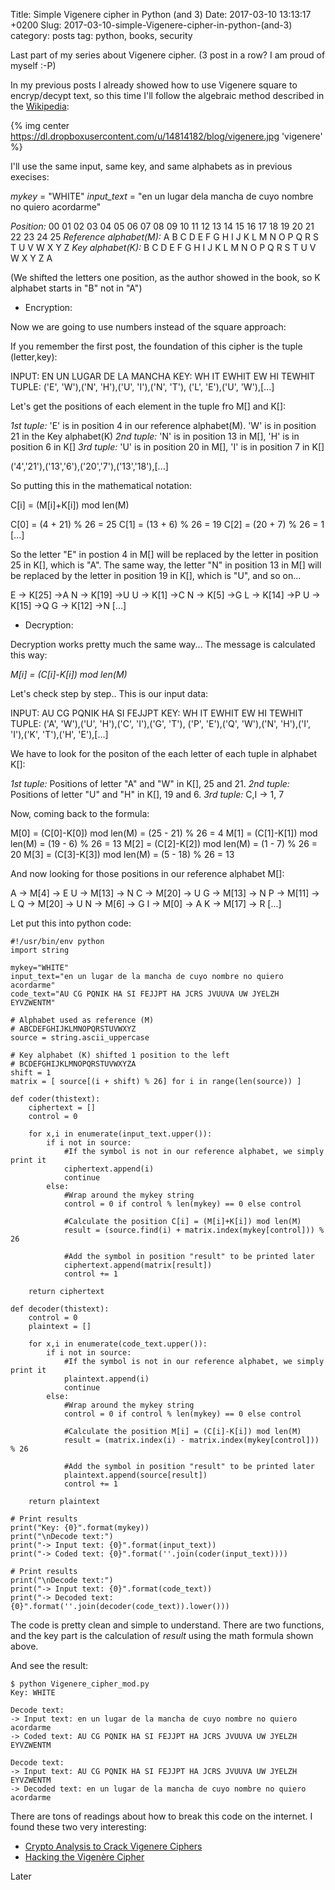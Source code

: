 Title: Simple Vigenere cipher in Python (and 3)
Date: 2017-03-10 13:13:17 +0200
Slug: 2017-03-10-simple-Vigenere-cipher-in-python-(and-3)
category: posts
tag: python, books, security

Last part of my series about Vigenere cipher. (3 post in a row? I am proud of myself :-P)

In my previous posts I already showed how to use Vigenere square to encryp/decypt text, so this time I'll follow the algebraic method described in the [Wikipedia](https://en.wikipedia.org/wiki/Vigen%C3%A8re_cipher#Algebraic_description):

{% img center https://dl.dropboxusercontent.com/u/14814182/blog/vigenere.jpg 'vigenere' %}

I'll use the same input, same key, and same alphabets as in previous execises:

*mykey* = "WHITE" 
*input_text* = "en un lugar dela mancha de cuyo nombre no quiero acordarme" 

*Position:*    		     	00 01 02 03 04 05 06 07 08 09 10 11 12 13 14 15 16 17 18 19 20 21 22 23 24 25 
*Reference alphabet(M):*  	A  B  C  D  E  F  G  H  I  J  K  L  M  N  O  P  Q  R  S  T  U  V  W  X  Y  Z 
*Key alphabet(K):*		B  C  D  E  F  G  H  I  J  K  L  M  N  O  P  Q  R  S  T  U  V  W  X  Y  Z  A 

(We shifted the letters one position, as the author showed in the book, so K alphabet starts in "B" not in "A")

* Encryption:

Now we are going to use numbers instead of the square approach:

If you remember the first post, the foundation of this cipher is the tuple (letter,key):

INPUT: EN UN LUGAR DE LA MANCHA
KEY:   WH IT EWHIT EW HI TEWHIT
TUPLE: ('E', 'W'),('N', 'H'),('U', 'I'),('N', 'T'), ('L', 'E'),('U', 'W'),[...]

Let's get the positions of each element in the tuple fro M[] and K[]:

*1st tuple:* 'E' is in position 4 in our reference alphabet(M). 'W' is in position 21 in the Key alphabet(K)
*2nd tuple:* 'N' is in position 13 in M[], 'H' is in position 6 in K[]
*3rd tuple:* 'U' is in position 20 in M[], 'I' is in position 7 in K[]

('4','21'),('13','6'),('20','7'),('13','18'),[...]

So putting this in the mathematical notation:

C[i] = (M[i]+K[i]) mod len(M)

C[0] = (4 + 21) % 26 = 25
C[1] = (13 + 6) % 26 = 19
C[2] = (20 + 7) % 26 = 1
[...]

So the letter "E" in postion 4 in M[] will be replaced by the letter in position 25 in K[], which is "A". The same way, the letter "N" in position 13 in M[] will be replaced by the letter in position 19 in K[], which is "U", and so on...

E -> K[25] ->A
N -> K[19] ->U
U -> K[1] ->C
N -> K[5] ->G
L -> K[14] ->P 
U -> K[15] ->Q
G -> K[12] ->N
[...]

* Decryption:

Decryption works pretty much the same way... The message is calculated this way:

*M[i] = (C[i]-K[i]) mod len(M)*

Let's check step by step.. This is our input data:

INPUT: AU CG PQNIK HA SI FEJJPT
KEY:   WH IT EWHIT EW HI TEWHIT
TUPLE: ('A', 'W'),('U', 'H'),('C', 'I'),('G', 'T'), ('P', 'E'),('Q', 'W'),('N', 'H'),('I', 'I'),('K', 'T'),('H', 'E'),[...]

We have to look for the positon of the each letter of each tuple in alphabet K[]:

*1st tuple:* Positions of letter "A" and "W" in K[], 25 and 21.
*2nd tuple:* Positions of letter "U" and "H" in K[], 19 and 6.
*3rd tuple:* C,I -> 1, 7

Now, coming back to the formula:

M[0] = (C[0]-K[0]) mod len(M) = (25 - 21) % 26 = 4
M[1] = (C[1]-K[1]) mod len(M) = (19 - 6) % 26 = 13
M[2] = (C[2]-K[2]) mod len(M) = (1 - 7) % 26 = 20
M[3] = (C[3]-K[3]) mod len(M) = (5 - 18) % 26 = 13

And now looking for those positions in our reference alphabet M[]:

A -> M[4] -> E
U -> M[13] -> N
C -> M[20] -> U
G -> M[13] -> N
P -> M[11] -> L
Q -> M[20] -> U
N -> M[6] -> G
I -> M[0] -> A
K -> M[17] -> R
[...]

Let put this into python code:

```
#!/usr/bin/env python
import string

mykey="WHITE"
input_text="en un lugar de la mancha de cuyo nombre no quiero acordarme"
code_text="AU CG PQNIK HA SI FEJJPT HA JCRS JVUUVA UW JYELZH EYVZWENTM"

# Alphabet used as reference (M)
# ABCDEFGHIJKLMNOPQRSTUVWXYZ
source = string.ascii_uppercase

# Key alphabet (K) shifted 1 position to the left
# BCDEFGHIJKLMNOPQRSTUVWXYZA
shift = 1
matrix = [ source[(i + shift) % 26] for i in range(len(source)) ]

def coder(thistext):
	ciphertext = []
	control = 0

	for x,i in enumerate(input_text.upper()):
	    if i not in source: 
	    	#If the symbol is not in our reference alphabet, we simply print it
	        ciphertext.append(i)
	        continue
	    else:
	    	#Wrap around the mykey string 
	        control = 0 if control % len(mykey) == 0 else control 
	        
	        #Calculate the position C[i] = (M[i]+K[i]) mod len(M)
	        result = (source.find(i) + matrix.index(mykey[control])) % 26
	        
	        #Add the symbol in position "result" to be printed later
	        ciphertext.append(matrix[result])
	        control += 1
	
	return ciphertext

def decoder(thistext):
	control = 0
	plaintext = []

	for x,i in enumerate(code_text.upper()):
	    if i not in source: 
	        #If the symbol is not in our reference alphabet, we simply print it
	        plaintext.append(i)
	        continue
	    else:
	        #Wrap around the mykey string 
	        control = 0 if control % len(mykey) == 0 else control 
	   
	        #Calculate the position M[i] = (C[i]-K[i]) mod len(M)
	        result = (matrix.index(i) - matrix.index(mykey[control])) % 26

	        #Add the symbol in position "result" to be printed later
	        plaintext.append(source[result])
        	control += 1

	return plaintext

# Print results
print("Key: {0}".format(mykey))
print("\nDecode text:")
print("-> Input text: {0}".format(input_text))
print("-> Coded text: {0}".format(''.join(coder(input_text))))

# Print results
print("\nDecode text:")
print("-> Input text: {0}".format(code_text))
print("-> Decoded text: {0}".format(''.join(decoder(code_text)).lower()))
```

The code is pretty clean and simple to understand. There are two functions, and the key part is the calculation of *result* using the math formula shown above.

And see the result:

```
$ python Vigenere_cipher_mod.py
Key: WHITE

Decode text:
-> Input text: en un lugar de la mancha de cuyo nombre no quiero acordarme
-> Coded text: AU CG PQNIK HA SI FEJJPT HA JCRS JVUUVA UW JYELZH EYVZWENTM

Decode text:
-> Input text: AU CG PQNIK HA SI FEJJPT HA JCRS JVUUVA UW JYELZH EYVZWENTM
-> Decoded text: en un lugar de la mancha de cuyo nombre no quiero acordarme
```

There are tons of readings about how to break this code on the internet. I found these two very interesting:
- [Crypto Analysis to Crack Vigenere Ciphers](https://schoolcodebreaking.com/2015/06/18/crypto-analysis-to-crack-vigenere-ciphers/) 
- [Hacking the Vigenère Cipher](http://inventwithpython.com/hacking/chapter21.html)

Later

